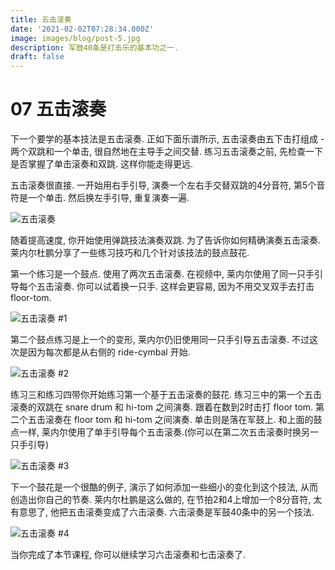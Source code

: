 ```yaml
---
title: 五击滚奏
date: '2021-02-02T07:28:34.000Z'
image: images/blog/post-5.jpg
description: 军鼓40条是打击乐的基本功之一.
draft: false
---
```


# 07 五击滚奏

下一个要学的基本技法是五击滚奏. 正如下面乐谱所示, 五击滚奏由五下击打组成 - 两个双跳和一个单击, 很自然地在主导手之间交替. 练习五击滚奏之前, 先检查一下是否掌握了单击滚奏和双跳. 这样你能走得更远.

五击滚奏很直接. 一开始用右手引导, 演奏一个左右手交替双跳的4分音符, 第5个音符是一个单击. 然后换左手引导, 重复演奏一遍.

![五击滚奏](https://i.loli.net/2021/02/02/KwkEsf15edjFP94.gif)

随着提高速度, 你开始使用弹跳技法演奏双跳. 为了告诉你如何精确演奏五击滚奏. 莱内尔杜鹏分享了一些练习技巧和几个针对该技法的鼓点鼓花.

第一个练习是一个鼓点. 使用了两次五击滚奏. 在视频中, 莱内尔使用了同一只手引导每个五击滚奏. 你可以试着换一只手. 这样会更容易, 因为不用交叉双手去打击 floor-tom.

![五击滚奏 \#1](https://i.loli.net/2021/02/02/J5SnaEqMYe62LTh.gif)

第二个鼓点练习是上一个的变形, 莱内尔仍旧使用同一只手引导五击滚奏. 不过这次是因为每次都是从右侧的 ride-cymbal 开始.

![五击滚奏 \#2](https://i.loli.net/2021/02/02/vEczWALsNHkxfFC.gif)

练习三和练习四带你开始练习第一个基于五击滚奏的鼓花. 练习三中的第一个五击滚奏的双跳在 snare drum 和 hi-tom 之间演奏. 跟着在数到2时击打 floor tom. 第二个五击滚奏在 floor tom 和 hi-tom 之间演奏. 单击则是落在军鼓上. 和上面的鼓点一样, 莱内尔使用了单手引导每个五击滚奏.\(你可以在第二次五击滚奏时换另一只手引导\)

![五击滚奏 \#3](https://i.loli.net/2021/02/02/8I5cSlt2KxhAMTf.gif)

下一个鼓花是一个很酷的例子, 演示了如何添加一些细小的变化到这个技法, 从而创造出你自己的节奏. 莱内尔杜鹏是这么做的, 在节拍2和4上增加一个8分音符, 太有意思了, 他把五击滚奏变成了六击滚奏. 六击滚奏是军鼓40条中的另一个技法.

![五击滚奏 \#4](https://i.loli.net/2021/02/02/XArkSlxjaGy8n3e.gif)

当你完成了本节课程, 你可以继续学习六击滚奏和七击滚奏了.

